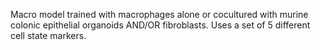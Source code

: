 Macro model trained with macrophages alone or cocultured with murine colonic epithelial organoids AND/OR fibroblasts.
Uses a set of 5 different cell state markers.